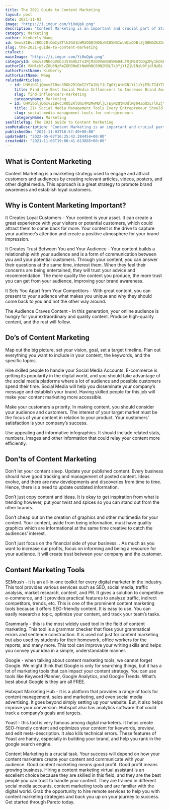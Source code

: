 ```yaml
---
title: The 2021 Guide to Content Marketing
layout: post
date: 2021-11-03
image: "https://i.imgur.com/Yi0oQpk.png"
description: "Content Marketing is an important and crucial part of Startup Businesses. It establishes the brand to the target audience and spreads their reach in the digital world. Know how important Content Marketing is, its benefits, tools, and the dos and don'ts' e"
category: Marketing
author: Kimberly Wang
id: QmxvZ1Bvc3ROb2RlOmIyZTlhZGU1LWM3OGQtNDUzNC05NGIwLWIxODBlZjQ0NGZkZA==
slug: the-2021-guide-to-content-marketing
ctaText: 
mainImage: "https://i.imgur.com/Yi0oQpk.png"
categoryId: QmxvZ0NhdGVnb3J5Tm9kZTo3MjM2ODVmNS05MmU4LTRjMzUtODg2My1kOGEzNzg2MDA1NGU=
authorId: VXNlck5vZGU6NzFmZGM3NmEtNmNhNC00N2M3LTk3YjYtZjU1NzU0YjdlNzBi
authorFirstName: Kimberly
authorLastName: Wang
relatedArticles:
  - id: UHVibGljQmxvZ1Bvc3ROb2RlOmI2YTA1NjY1LTg0YjAtNGNlYi1iYjE5LTI4YTQ2MTU4M2I4MQ==
    title: Find the Best Social Media Influencers to Increase Brand Awareness in 7 Easy Steps
    slug: find-influencers-marketing
    categoryName: Marketing
  - id: UHVibGljQmxvZ1Bvc3ROb2RlOmI4M2MwMDljLTEyN2QtNDdlMy04ZGQxLTlkZjYyNGMzOWY3Mg==
    title: 21+ Social Media Management Tools Every Entrepreneur Should Use
    slug: social-media-management-tools-for-entrepreneurs
    categoryName: Marketing
seoTitleTag: The 2021 Guide to Content Marketing
seoMetaDescription: "Content Marketing is an important and crucial part of Startup Businesses. It establishes the brand to the target audience and spreads their reach in the digital world. Know how important Content Marketing is, its benefits, tools, and the dos and don'ts' e"
publishedOn: "2021-11-03T18:57:49+00:00"
updatedAt: "2022-05-02T16:25:42.384454+00:00"
createdAt: "2021-11-03T19:00:41.613885+00:00"
---
```

## What is Content Marketing 

Content Marketing is a marketing strategy used to engage and attract customers and audiences by creating relevant articles, videos, posters, and other digital media. This approach is a great strategy to promote brand awareness and establish loyal customers. 

## Why is Content Marketing Important? 

It Creates Loyal Customers - Your content is your asset. It can create a great experience with your visitors or potential customers, which could attract them to come back for more. Your content is the drive to capture your audience’s attention and create a positive atmosphere for your brand impression. 

It Creates Trust Between You and Your Audience - Your content builds a relationship with your audience and is a form of communication between you and your potential customers. Through your content, you can answer their questions at the same time, interest them. When they feel their concerns are being entertained, they will trust your advice and recommendation. The more quality the content you produce, the more trust you can get from your audience, improving your brand awareness. 

It Sets You Apart from Your Competitors - With great content, you can present to your audience what makes you unique and why they should come back to you and not the other way around. 

The Audience Craves Content - In this generation, your online audience is hungry for your extraordinary and quality content. Produce high-quality content, and the rest will follow. 

## Do’s of Content Marketing


Map out the big picture, set your vision, goal, set a target timeline. Plan out everything you want to include in your content, the keywords, and the specific topics.

Hire skilled people to handle your Social Media Accounts. E-commerce is getting its popularity in the digital world, and you should take advantage of the social media platforms where a lot of audience and possible customers spend their time. Social Media will help you disseminate your company’s message and establish your brand. Having skilled people for this job will make your content marketing more accessible. 

Make your customers a priority. In making content, you should consider your audience and customers. The interest of your target market must be the focus of your content in relation to your product. Your customers’ satisfaction is your company’s success. 

Use appealing and informative infographics. It should include related stats, numbers. Images and other information that could relay your content more efficiently. 


## Don'ts of Content Marketing 

Don’t let your content sleep. Update your published content. Every business should have good tracking and management of posted content. Ideas evolve, and there are new developments and discoveries from time to time. Hence, there is a need to update outdated information. 

Don’t just copy content and ideas. It is okay to get inspiration from what is trending however, put your twist and spices so you can stand out from the other brands. 

Don’t cheap out on the creation of graphics and other multimedia for your content. Your content, aside from being information, must have quality graphics  which are informational at the same time creative to catch the audiences’ interest. 

Don’t just focus on the financial side of your business. . As much as you want to increase our profits, focus on informing and being a resource for your audience. It will create trust between your company and the customer. 

## Content Marketing Tools 

SEMrush - it is an all-in-one toolkit for every digital marketer in the industry. This tool provides various services such as SEO, social media, traffic analysis, market research, content, and PR. It gives a solution to competitive e-commerce, and it provides practical features to analyze traffic, indirect competitors, trends, etc. This is one of the prominent content marketing tools because it offers SEO-friendly content. It is easy to use. You can easily research a topic, optimize your content, and track your team’s tasks. 

Grammarly - this is the most widely used tool in the field of content marketing. This tool is a grammar checker that fixes your grammatical errors and sentence construction. It is used not just for content marketing but also used by students for their homework, office workers for the reports, and many more. This tool can improve your writing skills and helps you convey your idea in a simple, understandable manner. 

Google - when talking about content marketing tools, we cannot forget Google. We might think that Google is only for searching things, but it has a lot of marketing tools that can impact your content strategy. You can use tools like Keyword Planner, Google Analytics, and Google Trends. What’s best about Google is they are all FREE. 

Hubspot Marketing Hub - It is a platform that provides a range of tools for content management, sales and marketing, and even social media advertising. It goes beyond simply setting up your website. But, it also helps improve your conversion. Hubspot also has analytics software that could track a company’s goals and targets. 

Yoast - this tool is very famous among digital marketers. It helps create SEO-friendly content and optimizes your content for keywords, preview, and edit meta-description. It also kills technical errors. These features of Yoast are handy, especially in building your brand, and help you rank in the google search engine. 

Content Marketing is a crucial task. Your success will depend on how your content marketers create your content and communicate with your audience. Good content marketing means good profit. Good profit means growing business. Hiring a content marketing virtual assistant is an excellent choice because they are skilled in this field, and they are the best people you can trust to handle your content. They are trained in different social media accounts, content marketing tools and are familiar with the digital world. Grab the opportunity to hire remote services to help you with content marketing strategies and back you up on your journey to success. Get started through Pareto today.